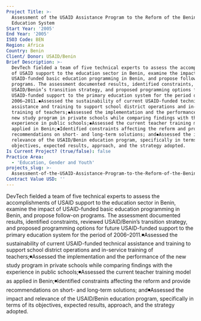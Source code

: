 ```yaml
---
Project Title: >-
  Assessment of the USAID Assistance Program to the Reform of the Benin Primary
  Education System
Start Year: '2005'
End Year: '2005'
ISO3 Code: BEN
Region: Africa
Country: Benin
Client/ Donor: USAID/Benin
Brief Description: >-
  DevTech fielded a team of five technical experts to assess the accomplishments
  of USAID support to the education sector in Benin, examine the impact of
  USAID-funded basic education programming in Benin, and propose follow-on
  programs. The assessment documented results, identified constraints, reviewed
  USAID/Benin’s transition strategy, and proposed programming options for future
  USAID-funded support to the primary education system for the period of
  2006–2011.◾Assessed the sustainability of current USAID-funded technical
  assistance and training to support school district operations and in-service
  training of teachers;◾Assessed the implementation and the performance of the
  new study program in private schools while comparing findings with the
  experience in public schools;◾Assessed the current teacher training model as
  applied in Benin;◾Identified constraints affecting the reform and provide
  recommendations on short- and long-term solutions; and◾Assessed the impact and
  relevance of the USAID/Benin education program, specifically in terms of its
  objectives, expected results, approach, and the strategy adopted.
Is Current Project? (true/false): false
Practice Area:
  - 'Education, Gender and Youth'
projects_slug: >-
  Assessment-of-the-USAID-Assistance-Program-to-the-Reform-of-the-Benin-Primary-Education-System
Contract Value USD: ''
---
```

DevTech fielded a team of five technical experts to assess the accomplishments of USAID support to the education sector in Benin, examine the impact of USAID-funded basic education programming in Benin, and propose follow-on programs. The assessment documented results, identified constraints, reviewed USAID/Benin’s transition strategy, and proposed programming options for future USAID-funded support to the primary education system for the period of 2006–2011.◾Assessed the sustainability of current USAID-funded technical assistance and training to support school district operations and in-service training of teachers;◾Assessed the implementation and the performance of the new study program in private schools while comparing findings with the experience in public schools;◾Assessed the current teacher training model as applied in Benin;◾Identified constraints affecting the reform and provide recommendations on short- and long-term solutions; and◾Assessed the impact and relevance of the USAID/Benin education program, specifically in terms of its objectives, expected results, approach, and the strategy adopted.